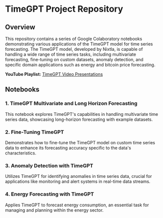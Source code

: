 # TimeGPT Project Repository

## Overview

This repository contains a series of Google Colaboratory notebooks demonstrating various applications of the TimeGPT model for time series forecasting. The TimeGPT model, developed by Nixtla, is capable of handling a wide range of time series tasks, including multivariate forecasting, fine-tuning on custom datasets, anomaly detection, and specific domain applications such as energy and bitcoin price forecasting.

**YouTube Playlist:** [TimeGPT Video Presentations](https://www.youtube.com/playlist?list=PLn7jvL_mwTuC2HKpWD5Qv9W-LZzzjZQ-O)

## Notebooks

### 1. TimeGPT Multivariate and Long Horizon Forecasting

This notebook explores TimeGPT's capabilities in handling multivariate time series data, showcasing long-horizon forecasting with example datasets.

### 2. Fine-Tuning TimeGPT

Demonstrates how to fine-tune the TimeGPT model on custom time series data to enhance its forecasting accuracy specific to the data's characteristics.

### 3. Anomaly Detection with TimeGPT

Utilizes TimeGPT for identifying anomalies in time series data, crucial for applications like monitoring and alert systems in real-time data streams.

### 4. Energy Forecasting with TimeGPT

Applies TimeGPT to forecast energy consumption, an essential task for managing and planning within the energy sector.
